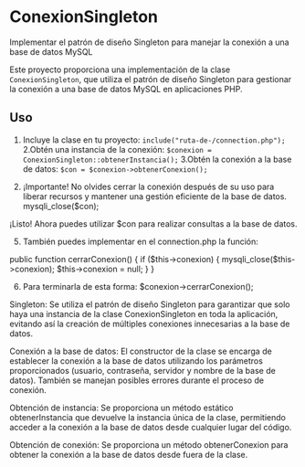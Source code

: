 # ConexionSingleton
Implementar el patrón de diseño Singleton para manejar la conexión a una base de datos MySQL

Este proyecto proporciona una implementación de la clase `ConexionSingleton`, que utiliza el patrón de diseño Singleton para gestionar la conexión a una base de datos MySQL en aplicaciones PHP.

## Uso

1. Incluye la clase en tu proyecto:
 `include("ruta-de-/connection.php");`
2.Obtén una instancia de la conexión: 
 `$conexion = ConexionSingleton::obtenerInstancia();`
3.Obtén la conexión a la base de datos:
`$con = $conexion->obtenerConexion();`

4. ¡Importante! No olvides cerrar la conexión después de su uso para liberar recursos y mantener una gestión eficiente de la base de datos.
    mysqli_close($con);

¡Listo! Ahora puedes utilizar $con para realizar consultas a la base de datos.

5. También puedes implementar en el connection.php la función:

public function cerrarConexion()
    {
        if ($this->conexion) {
            mysqli_close($this->conexion);
            $this->conexion = null;
        }
    }

6. Para terminarla de esta forma:
$conexion->cerrarConexion();

Singleton: Se utiliza el patrón de diseño Singleton para garantizar que solo haya una instancia de la clase ConexionSingleton en toda la aplicación, evitando así la creación de múltiples conexiones innecesarias a la base de datos.

Conexión a la base de datos: El constructor de la clase se encarga de establecer la conexión a la base de datos utilizando los parámetros proporcionados (usuario, contraseña, servidor y nombre de la base de datos). También se manejan posibles errores durante el proceso de conexión.

Obtención de instancia: Se proporciona un método estático obtenerInstancia que devuelve la instancia única de la clase, permitiendo acceder a la conexión a la base de datos desde cualquier lugar del código.

Obtención de conexión: Se proporciona un método obtenerConexion para obtener la conexión a la base de datos desde fuera de la clase.

